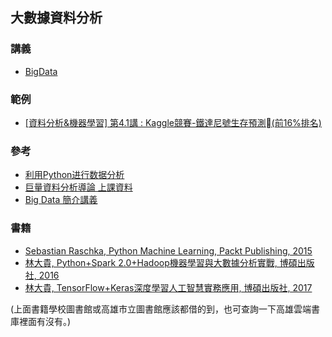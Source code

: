## 大數據資料分析
### 講義
* [BigData](https://github.com/jumbokh/intro-computers/blob/master/refers/BigData1082.pdf)
### 範例
* [[資料分析&機器學習] 第4.1講 : Kaggle競賽-鐵達尼號生存預測(前16%排名)](https://bit.ly/2EJubnu)
### 參考
* [利用Python进行数据分析](https://github.com/BrambleXu/pydata-notebook)
* [巨量資料分析導論 上課資料](https://github.com/victorgau/BigData20180301)
* [Big Data 簡介講義](https://bit.ly/2JFQ7ng)

### 書籍
* [Sebastian Raschka, Python Machine Learning, Packt Publishing, 2015](http://bit.ly/2FM9CMN)
* [林大貴, Python+Spark 2.0+Hadoop機器學習與大數據分析實戰, 博碩出版社, 2016](http://www.books.com.tw/products/0010730134)
* [林大貴, TensorFlow+Keras深度學習人工智慧實務應用, 博碩出版社, 2017](http://www.books.com.tw/products/0010754327)

(上面書籍學校圖書館或高雄市立圖書館應該都借的到，也可查詢一下高雄雲端書庫裡面有沒有。)
